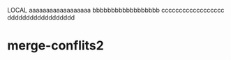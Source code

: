 LOCAL
aaaaaaaaaaaaaaaaaa
bbbbbbbbbbbbbbbbbb
cccccccccccccccccc
dddddddddddddddddd
# merge-conflits2
